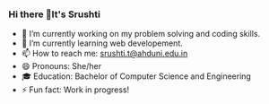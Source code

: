 ### Hi there 👋It's Srushti



- 🔭 I’m currently working on my problem solving and coding skills.
- 🌱 I’m currently learning web developement.
- 📫 How to reach me: srushti.t@ahduni.edu.in
- 😄 Pronouns: She/her
- 🎓 Education: Bachelor of Computer Science and Engineering 
- ⚡ Fun fact: Work in progress!






